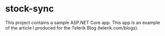 # stock-sync
This project contains a sample ASP.NET Core app. This app is an example of the article I produced for the Telerik Blog (telerik.com/blogs).
